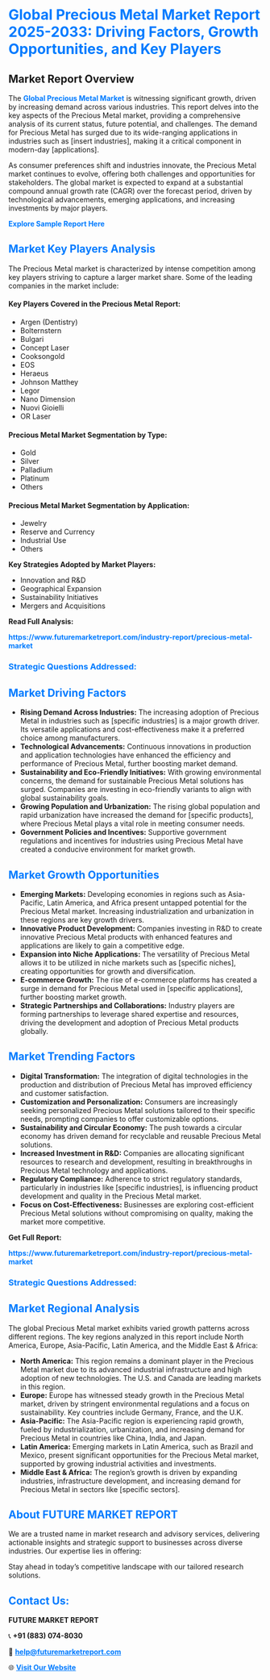 <h1 style="color: #007BFF;">Global Precious Metal Market Report 2025-2033: Driving Factors, Growth Opportunities, and Key Players</h1>

<section id="overview">
<h2>Market Report Overview</h2>
<p>The <a href="https://www.futuremarketreport.com/industry-report/precious-metal-market" style="color: #007BFF; text-decoration: none;"><strong>Global Precious Metal Market</strong></a> is witnessing significant growth, driven by increasing demand across various industries. This report delves into the key aspects of the Precious Metal market, providing a comprehensive analysis of its current status, future potential, and challenges. The demand for Precious Metal has surged due to its wide-ranging applications in industries such as [insert industries], making it a critical component in modern-day [applications].</p>
<p>As consumer preferences shift and industries innovate, the Precious Metal market continues to evolve, offering both challenges and opportunities for stakeholders. The global market is expected to expand at a substantial compound annual growth rate (CAGR) over the forecast period, driven by technological advancements, emerging applications, and increasing investments by major players.</p>
</section>

<section id="overview">
<p><a href="https://www.futuremarketreport.com/request-sample/reportId=50664" style="color: #007BFF; text-decoration: none;"><strong>Explore Sample Report Here</strong></a></p>
</section>

<section id="key-players">
<h2 style="color: #007BFF;">Market Key Players Analysis</h2>
<p>The Precious Metal market is characterized by intense competition among key players striving to capture a larger market share. Some of the leading companies in the market include:</p>
<h4>Key Players Covered in the Precious Metal Report:</h4>
<ul><li>Argen (Dentistry)</li><li>Bolternstern</li><li>Bulgari</li><li>Concept Laser</li><li>Cooksongold</li><li>EOS</li><li>Heraeus</li><li>Johnson Matthey</li><li>Legor</li><li>Nano Dimension</li><li>Nuovi Gioielli</li><li>OR Laser</li></ul>
<h4>Precious Metal Market Segmentation by Type:</h4>
<ul><li>Gold</li><li>Silver</li><li>Palladium</li><li>Platinum</li><li>Others</li></ul>

<h4>Precious Metal Market Segmentation by Application:</h4>
<ul><li>Jewelry</li><li>Reserve and Currency</li><li>Industrial Use</li><li>Others</li></ul>
<p><strong>Key Strategies Adopted by Market Players:</strong></p>
<ul>
<li>Innovation and R&D</li>
<li>Geographical Expansion</li>
<li>Sustainability Initiatives</li>
<li>Mergers and Acquisitions</li>
</ul>
</section>

<section>
<p><strong>Read Full Analysis: </strong></p><a href="https://www.futuremarketreport.com/industry-report/precious-metal-market" style="color: #007BFF; text-decoration: none;"><strong>https://www.futuremarketreport.com/industry-report/precious-metal-market</strong></a>
<h3 style="color: #007BFF;">Strategic Questions Addressed:</h3>
</section>

<section id="driving-factors">
<h2 style="color: #007BFF;">Market Driving Factors</h2>
<ul>
<li><strong>Rising Demand Across Industries:</strong> The increasing adoption of Precious Metal in industries such as [specific industries] is a major growth driver. Its versatile applications and cost-effectiveness make it a preferred choice among manufacturers.</li>
<li><strong>Technological Advancements:</strong> Continuous innovations in production and application technologies have enhanced the efficiency and performance of Precious Metal, further boosting market demand.</li>
<li><strong>Sustainability and Eco-Friendly Initiatives:</strong> With growing environmental concerns, the demand for sustainable Precious Metal solutions has surged. Companies are investing in eco-friendly variants to align with global sustainability goals.</li>
<li><strong>Growing Population and Urbanization:</strong> The rising global population and rapid urbanization have increased the demand for [specific products], where Precious Metal plays a vital role in meeting consumer needs.</li>
<li><strong>Government Policies and Incentives:</strong> Supportive government regulations and incentives for industries using Precious Metal have created a conducive environment for market growth.</li>
</ul>
</section>

<section id="growth-opportunities">
<h2 style="color: #007BFF;">Market Growth Opportunities</h2>
<ul>
<li><strong>Emerging Markets:</strong> Developing economies in regions such as Asia-Pacific, Latin America, and Africa present untapped potential for the Precious Metal market. Increasing industrialization and urbanization in these regions are key growth drivers.</li>
<li><strong>Innovative Product Development:</strong> Companies investing in R&D to create innovative Precious Metal products with enhanced features and applications are likely to gain a competitive edge.</li>
<li><strong>Expansion into Niche Applications:</strong> The versatility of Precious Metal allows it to be utilized in niche markets such as [specific niches], creating opportunities for growth and diversification.</li>
<li><strong>E-commerce Growth:</strong> The rise of e-commerce platforms has created a surge in demand for Precious Metal used in [specific applications], further boosting market growth.</li>
<li><strong>Strategic Partnerships and Collaborations:</strong> Industry players are forming partnerships to leverage shared expertise and resources, driving the development and adoption of Precious Metal products globally.</li>
</ul>
</section>

<section id="trending-factors">
<h2 style="color: #007BFF;">Market Trending Factors</h2>
<ul>
<li><strong>Digital Transformation:</strong> The integration of digital technologies in the production and distribution of Precious Metal has improved efficiency and customer satisfaction.</li>
<li><strong>Customization and Personalization:</strong> Consumers are increasingly seeking personalized Precious Metal solutions tailored to their specific needs, prompting companies to offer customizable options.</li>
<li><strong>Sustainability and Circular Economy:</strong> The push towards a circular economy has driven demand for recyclable and reusable Precious Metal solutions.</li>
<li><strong>Increased Investment in R&D:</strong> Companies are allocating significant resources to research and development, resulting in breakthroughs in Precious Metal technology and applications.</li>
<li><strong>Regulatory Compliance:</strong> Adherence to strict regulatory standards, particularly in industries like [specific industries], is influencing product development and quality in the Precious Metal market.</li>
<li><strong>Focus on Cost-Effectiveness:</strong> Businesses are exploring cost-efficient Precious Metal solutions without compromising on quality, making the market more competitive.</li>
</ul>
</section>

<section>
<p><strong>Get Full Report: </strong></p><a href="https://www.futuremarketreport.com/industry-report/precious-metal-market" style="color: #007BFF; text-decoration: none;"><strong>https://www.futuremarketreport.com/industry-report/precious-metal-market</strong></a>
<h3 style="color: #007BFF;">Strategic Questions Addressed:</h3>
</section>


<section id="regional-analysis">
<h2 style="color: #007BFF;">Market Regional Analysis</h2>
<p>The global Precious Metal market exhibits varied growth patterns across different regions. The key regions analyzed in this report include North America, Europe, Asia-Pacific, Latin America, and the Middle East & Africa:</p>
<ul>
<li><strong>North America:</strong> This region remains a dominant player in the Precious Metal market due to its advanced industrial infrastructure and high adoption of new technologies. The U.S. and Canada are leading markets in this region.</li>
<li><strong>Europe:</strong> Europe has witnessed steady growth in the Precious Metal market, driven by stringent environmental regulations and a focus on sustainability. Key countries include Germany, France, and the U.K.</li>
<li><strong>Asia-Pacific:</strong> The Asia-Pacific region is experiencing rapid growth, fueled by industrialization, urbanization, and increasing demand for Precious Metal in countries like China, India, and Japan.</li>
<li><strong>Latin America:</strong> Emerging markets in Latin America, such as Brazil and Mexico, present significant opportunities for the Precious Metal market, supported by growing industrial activities and investments.</li>
<li><strong>Middle East & Africa:</strong> The region’s growth is driven by expanding industries, infrastructure development, and increasing demand for Precious Metal in sectors like [specific sectors].</li>
</ul>
</section>

<footer>
<h2 style="color: #007BFF;">About FUTURE MARKET REPORT</h2>
<p>We are a trusted name in market research and advisory services, delivering actionable insights and strategic support to businesses across diverse industries. Our expertise lies in offering:</p>

<p>Stay ahead in today’s competitive landscape with our tailored research solutions.</p>

<h2 style="color: #007BFF;">Contact Us:</h2>
<p><strong>FUTURE MARKET REPORT</strong></p>
<p>📞 <strong>+91 (883) 074-8030</strong></p>
<p>📧 <strong><a href="mailto:help@futuremarketreport.com" style="color: #007BFF;">help@futuremarketreport.com</a></strong></p>
<p>🌐 <strong><a href="https://www.futuremarketreport.com/" style="color: #007BFF;">Visit Our Website</a></strong></p>
</footer>